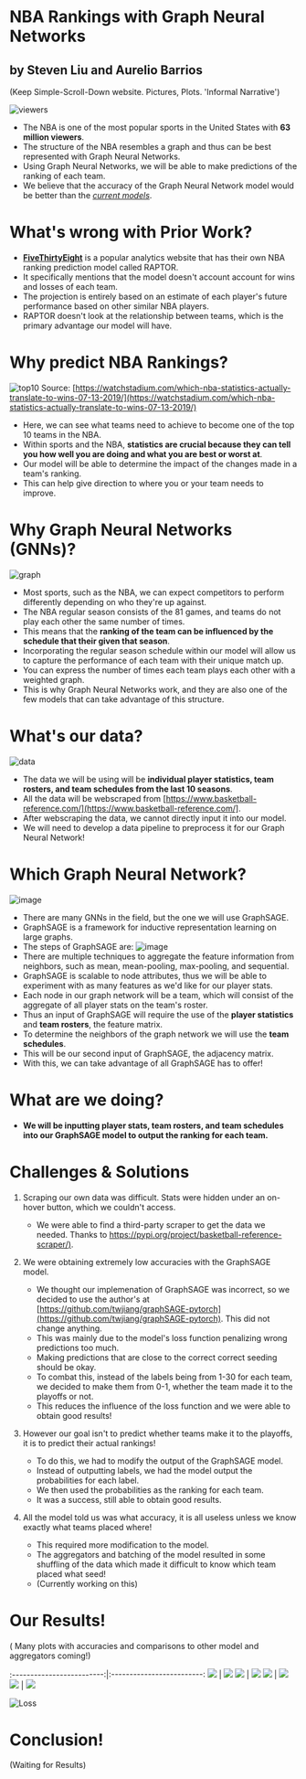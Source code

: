 #  NBA Rankings with Graph Neural Networks
## by Steven Liu and Aurelio Barrios
(Keep Simple-Scroll-Down website. Pictures, Plots. 'Informal Narrative')

![viewers](https://cdn3.onlinegrad.syracuse.edu/content/fe1dbccb03e94a6c823c9737e8b5b368/4170_esportsupdate_viewers.jpg)
- The NBA is one of the most popular sports in the United States with **63 million viewers**.
- The structure of the NBA resembles a graph and thus can be best represented with Graph Neural Networks.
- Using Graph Neural Networks, we will be able to make predictions of the ranking of each team.
- We believe that the accuracy of the Graph Neural Network model would be better than the [_current models_](https://fivethirtyeight.com/features/introducing-raptor-our-new-metric-for-the-modern-nba/).

# What's wrong with Prior Work?
- [**FiveThirtyEight**](https://fivethirtyeight.com/tag/nba/) is a popular analytics website that has their own NBA ranking prediction model called RAPTOR.
- It specifically mentions that the model doesn't account account for wins and losses of each team.
- The projection is entirely based on an estimate of each player's future performance based on other similar NBA players.
- RAPTOR doesn't look at the relationship between teams, which is the primary advantage our model will have.

# Why predict NBA Rankings?
![top10](img/top10.png)
Source: [https://watchstadium.com/which-nba-statistics-actually-translate-to-wins-07-13-2019/](https://watchstadium.com/which-nba-statistics-actually-translate-to-wins-07-13-2019/)
- Here, we can see what teams need to achieve to become one of the top 10 teams in the NBA.
- Within sports and the NBA, **statistics are crucial because they can tell you how well you are doing and what you are best or worst at**. 
- Our model will be able to determine the impact of the changes made in a team's ranking. 
- This can help give direction to where you or your team needs to improve.

# Why Graph Neural Networks (GNNs)?
![graph](img/graph.png)
- Most sports, such as the NBA, we can expect competitors to perform differently depending on who they're up against.
- The NBA regular season consists of the 81 games, and teams do not play each other the same number of times.
- This means that the **ranking of the team can be influenced by the schedule that their given that season**.
- Incorporating the regular season schedule within our model will allow us to capture the performance of each team with their unique match up.
- You can express the number of times each team plays each other with a weighted graph.
- This is why Graph Neural Networks work, and they are also one of the few models that can take advantage of this structure.

# What's our data?
![data](https://user-images.githubusercontent.com/45984322/110225932-ecefc080-7e9e-11eb-937d-bed63d1d6786.png)
- The data we will be using will be **individual player statistics, team rosters, and team schedules from the last 10 seasons**.
- All the data will be webscraped from [https://www.basketball-reference.com/](https://www.basketball-reference.com/].
- After webscraping the data, we cannot directly input it into our model.
- We will need to develop a data pipeline to preprocess it for our Graph Neural Network!

# Which Graph Neural Network?
![image](https://user-images.githubusercontent.com/45984322/110225963-317b5c00-7e9f-11eb-82a4-4eae23767c17.png)
- There are many GNNs in the field, but the one we will use GraphSAGE.
- GraphSAGE is a framework for inductive representation learning on large graphs.
- The steps of GraphSAGE are:
![image](https://user-images.githubusercontent.com/45984322/110226000-b49cb200-7e9f-11eb-9dd2-579df19259fe.png)
- There are multiple techniques to aggregate the feature information from neighbors, such as mean, mean-pooling, max-pooling, and sequential.
- GraphSAGE is scalable to node attributes, thus we will be able to experiment with as many features as we'd like for our player stats.
- Each node in our graph network will be a team, which will consist of the aggregate of all player stats on the team's roster. 
- Thus an input of GraphSAGE will require the use of the **player statistics** and **team rosters**, the feature matrix.
- To determine the neighbors of the graph network we will use the **team schedules**.
- This will be our second input of GraphSAGE, the adjacency matrix.
- With this, we can take advantage of all GraphSAGE has to offer!

# What are we doing?
- **We will be inputting player stats, team rosters, and team schedules into our GraphSAGE model to output the ranking for each team.**


# Challenges & Solutions
1) Scraping our own data was difficult. Stats were hidden under an on-hover button, which we couldn't access.
   - We were able to find a third-party scraper to get the data we needed. Thanks to [https://pypi.org/project/basketball-reference-scraper/)](https://pypi.org/project/basketball-reference-scraper/).

2) We were obtaining extremely low accuracies with the GraphSAGE model.
   - We thought our implemenation of GraphSAGE was incorrect, so we decided to use the author's at [https://github.com/twjiang/graphSAGE-pytorch](https://github.com/twjiang/graphSAGE-pytorch). This did not change anything. 
   - This was mainly due to the model's loss function penalizing wrong predictions too much.
   - Making predictions that are close to the correct correct seeding should be okay. 
   - To combat this, instead of the labels being from 1-30 for each team, we decided to make them from 0-1, whether the team made it to the playoffs or not. 
   - This reduces the influence of the loss function and we were able to obtain good results!
 
3) However our goal isn't to predict whether teams make it to the playoffs, it is to predict their actual rankings!
   - To do this, we had to modify the output of the GraphSAGE model.
   - Instead of outputting labels, we had the model output the probabilities for each label.
   - We then used the probabilities as the ranking for each team.
   - It was a success, still able to obtain good results.
   
4) All the model told us was what accuracy, it is all useless unless we know exactly what teams placed where!
   - This required more modification to the model.
   - The aggregators and batching of the model resulted in some shuffling of the data which made it difficult to know which team placed what seed!
   - (Currently working on this)




# Our Results!
( Many plots with accuracies and comparisons to other model and aggregators coming!)


:-------------------------:|:-------------------------:
![](results/rawGCNTable.png)  |  ![](results/rawGCNTable.png)
![](results/rawGCNTable.png)  |  ![](results/rawGCNTable.png)
![](results/rawGCNTable.png)  |  ![](results/rawGCNTable.png)
![](results/rawGCNTable.png)  |  ![](results/rawGCNTable.png)




   
  ![Loss](results/resultsModelsLoss.png)

# Conclusion!
   (Waiting for Results)
